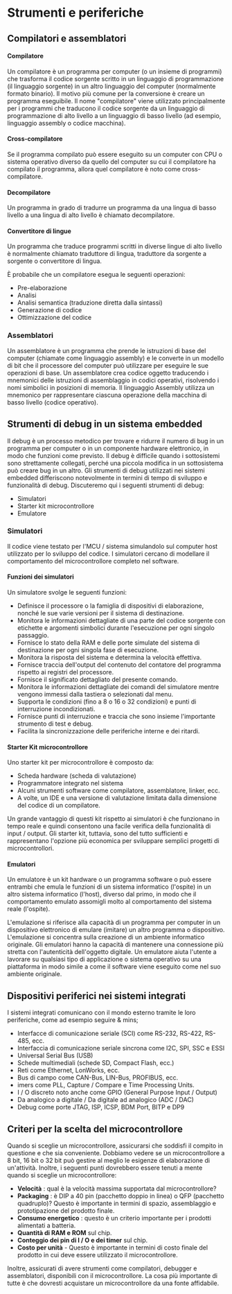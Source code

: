 # Strumenti e periferiche

## Compilatori e assemblatori

#### Compilatore

Un compilatore è un programma per computer (o un insieme di programmi) che trasforma il codice sorgente scritto in un linguaggio di programmazione (il linguaggio sorgente) in un altro linguaggio del computer  (normalmente formato binario). Il motivo più comune per la conversione è creare un programma eseguibile. Il nome "compilatore" viene utilizzato principalmente per i programmi che  traducono il codice sorgente da un linguaggio di programmazione di alto  livello a un linguaggio di basso livello (ad esempio, linguaggio  assembly o codice macchina).

#### Cross-compilatore

Se il programma compilato può essere eseguito su un computer con CPU o  sistema operativo diverso da quello del computer su cui il compilatore  ha compilato il programma, allora quel compilatore è noto come  cross-compilatore.

#### Decompilatore

Un programma in grado di tradurre un programma da una lingua di basso  livello a una lingua di alto livello è chiamato decompilatore.

#### Convertitore di lingue

Un programma che traduce programmi scritti in diverse lingue di alto  livello è normalmente chiamato traduttore di lingua, traduttore da  sorgente a sorgente o convertitore di lingua.

È probabile che un compilatore esegua le seguenti operazioni:

- Pre-elaborazione
- Analisi
- Analisi semantica (traduzione diretta dalla sintassi)
- Generazione di codice
- Ottimizzazione del codice

### Assemblatori

Un assemblatore è un programma che prende le istruzioni di base del  computer (chiamate come linguaggio assembly) e le converte in un modello di bit che il processore del computer può utilizzare per eseguire le  sue operazioni di base. Un assemblatore crea codice oggetto traducendo i mnemonici delle  istruzioni di assemblaggio in codici operativi, risolvendo i nomi  simbolici in posizioni di memoria. Il linguaggio Assembly utilizza un mnemonico per rappresentare ciascuna  operazione della macchina di basso livello (codice operativo).

## Strumenti di debug in un sistema embedded

Il debug è un processo metodico per trovare e ridurre il numero di bug in  un programma per computer o in un componente hardware elettronico, in  modo che funzioni come previsto. Il debug è difficile quando i sottosistemi sono strettamente collegati,  perché una piccola modifica in un sottosistema può creare bug in un  altro. Gli  strumenti di debug utilizzati nei sistemi embedded differiscono  notevolmente in termini di tempo di sviluppo e funzionalità di debug. Discuteremo qui i seguenti strumenti di debug:

- Simulatori
- Starter kit microcontrollore
- Emulatore

### Simulatori

Il codice viene testato per l'MCU / sistema simulandolo sul computer host utilizzato per lo sviluppo del codice. I simulatori cercano di modellare il comportamento del microcontrollore completo nel software.

#### Funzioni dei simulatori

Un simulatore svolge le seguenti funzioni:

- Definisce il processore o la famiglia di dispositivi di elaborazione, nonché le  sue varie versioni per il sistema di destinazione.
- Monitora le informazioni dettagliate di una parte del codice sorgente con  etichette e argomenti simbolici durante l'esecuzione per ogni singolo  passaggio.
- Fornisce lo stato della RAM e delle porte simulate del sistema di destinazione per ogni singola fase di esecuzione.
- Monitora la risposta del sistema e determina la velocità effettiva.
- Fornisce traccia dell'output del contenuto del contatore del programma rispetto ai registri del processore.
- Fornisce il significato dettagliato del presente comando.
- Monitora le informazioni dettagliate dei comandi del simulatore mentre vengono immessi dalla tastiera o selezionati dal menu.
- Supporta le condizioni (fino a 8 o 16 o 32 condizioni) e punti di interruzione incondizionati.
- Fornisce punti di interruzione e traccia che sono insieme l'importante strumento di test e debug.
- Facilita la sincronizzazione delle periferiche interne e dei ritardi.

#### Starter Kit microcontrollore

Uno starter kit per microcontrollore è composto da:

- Scheda hardware (scheda di valutazione)
- Programmatore integrato nel sistema
- Alcuni strumenti software come compilatore, assemblatore, linker, ecc.
- A volte, un IDE e una versione di valutazione limitata dalla dimensione del codice di un compilatore.

Un grande vantaggio di questi kit rispetto ai simulatori è che funzionano  in tempo reale e quindi consentono una facile verifica della  funzionalità di input / output. Gli starter kit, tuttavia, sono del tutto sufficienti e rappresentano  l'opzione più economica per sviluppare semplici progetti di  microcontrollori.

#### Emulatori

Un emulatore è un kit hardware o un programma software o può essere  entrambi che emula le funzioni di un sistema informatico (l'ospite) in  un altro sistema informatico (l'host), diverso dal primo, in modo che il comportamento emulato assomigli molto al comportamento del sistema  reale (l'ospite).

L'emulazione si riferisce alla capacità di un programma per computer in un  dispositivo elettronico di emulare (imitare) un altro programma o  dispositivo. L'emulazione si concentra sulla creazione di un ambiente informatico originale. Gli emulatori hanno la capacità di mantenere una connessione più stretta con l'autenticità dell'oggetto digitale. Un emulatore aiuta l'utente a lavorare su qualsiasi tipo di applicazione o sistema operativo su una piattaforma in modo simile a come il software  viene eseguito come nel suo ambiente originale.

## Dispositivi periferici nei sistemi integrati

I sistemi integrati comunicano con il mondo esterno tramite le loro periferiche, come ad esempio seguire & mins;

- Interfacce di comunicazione seriale (SCI) come RS-232, RS-422, RS-485, ecc.
- Interfaccia di comunicazione seriale sincrona come I2C, SPI, SSC e ESSI
- Universal Serial Bus (USB)
- Schede multimediali (schede SD, Compact Flash, ecc.)
- Reti come Ethernet, LonWorks, ecc.
- Bus di campo come CAN-Bus, LIN-Bus, PROFIBUS, ecc.
- imers come PLL, Capture / Compare e Time Processing Units.
- I / O discreto noto anche come GPIO (General Purpose Input / Output)
- Da analogico a digitale / Da digitale ad analogico (ADC / DAC)
- Debug come porte JTAG, ISP, ICSP, BDM Port, BITP e DP9

## Criteri per la scelta del microcontrollore

Quando si sceglie un microcontrollore, assicurarsi che soddisfi il compito in questione e che sia conveniente. Dobbiamo vedere se un microcontrollore a 8 bit, 16 bit o 32 bit può gestire al  meglio le esigenze di elaborazione di un'attività. Inoltre, i seguenti punti dovrebbero essere tenuti a mente quando si sceglie un microcontrollore:

- **Velocità** : qual è la velocità massima supportata dal microcontrollore?
- **Packaging** : è DIP a 40 pin (pacchetto doppio in linea) o QFP (pacchetto quadruplo)? Questo è importante in termini di spazio, assemblaggio e prototipazione del prodotto finale.
- **Consumo energetico** : questo è un criterio importante per i prodotti alimentati a batteria.
- **Quantità di RAM e ROM** sul chip.
- **Conteggio dei pin di I / O e dei timer** sul chip.
- **Costo per unità** - Questo è importante in termini di costo finale del prodotto in cui deve essere utilizzato il microcontrollore.

Inoltre, assicurati di avere strumenti come compilatori, debugger e assemblatori, disponibili con il microcontrollore. La cosa più importante di tutte è che dovresti acquistare un microcontrollore da una fonte affidabile.